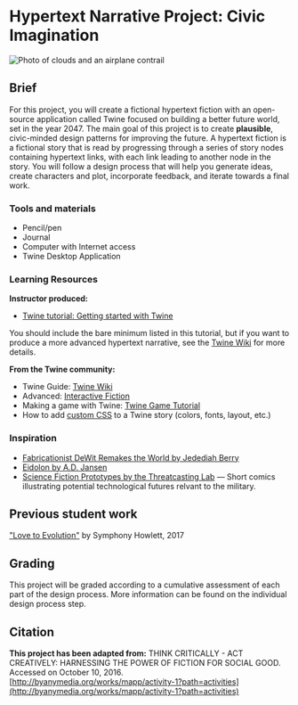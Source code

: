 # Hypertext Narrative Project: Civic Imagination

![Photo of clouds and an airplane contrail](/assets/1500.jpg)

## Brief

For this project, you will create a fictional hypertext fiction with an open-source application called Twine focused on building a better future world, set in the year 2047. The main goal of this project is to create **plausible**, civic-minded design patterns for improving the future. A hypertext fiction is a fictional story that is read by progressing through a series of story nodes containing hypertext links, with each link leading to another node in the story. You will follow a design process that will help you generate ideas, create characters and plot, incorporate feedback, and iterate towards a final work.

### Tools and materials

* Pencil/pen
* Journal
* Computer with Internet access
* Twine Desktop Application

### Learning Resources

**Instructor produced:**

*   [Twine tutorial: Getting started with Twine](/lessons/lesson-3/topics/twine-tutorial-getting-started.html)

You should include the bare minimum listed in this tutorial, but if you want to produce a more advanced hypertext narrative, see the [Twine Wiki](http://twinery.org/wiki/twine2:guide) for more details.

**From the Twine community:**

* Twine Guide: [Twine Wiki](http://twinery.org/wiki/twine2:guide)
* Advanced: [Interactive Fiction](http://www.sfwa.org/creating-interactive-fiction-guide-using-twine/)
* Making a game with Twine: [Twine Game Tutorial](http://www.auntiepixelante.com/twine/)
* How to add [custom CSS](http://twinery.org/wiki/twine2:change_the_font_colors_or_appearance) to a Twine story \(colors, fonts, layout, etc.\)

### Inspiration

* [Fabricationist DeWit Remakes the World by Jedediah Berry](http://thirdarchive.net/fabricationist-dewit-remakes-the-world/)
* [Eidolon by A.D. Jansen](http://ifarchive.jmac.org/if-archive/games/competition2014/Eidolon/Eidolon.html)
* [Science Fiction Prototypes by the Threatcasting Lab](https://threatcasting.com/about/sci-fi-prototypes/) — Short comics illustrating potential technological futures relvant to the military. 

## Previous student work

["Love to Evolution"](https://dmd-program.github.io/work-examples/dmd100-narrative-project/love-to-evolution-narrative-project.html) by Symphony Howlett, 2017

## Grading

This project will be graded according to a cumulative assessment of each part of the design process. More information can be found on the individual design process step.



## Citation

**This project has been adapted from:** THINK CRITICALLY - ACT CREATIVELY: HARNESSING THE POWER OF FICTION FOR SOCIAL GOOD. Accessed on October 10, 2016. [http://byanymedia.org/works/mapp/activity-1?path=activities](http://byanymedia.org/works/mapp/activity-1?path=activities)


